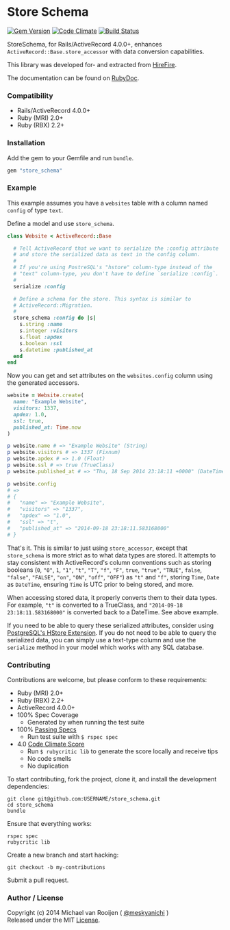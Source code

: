 # Store Schema

[![Gem Version](https://badge.fury.io/rb/store_schema.svg)](http://badge.fury.io/rb/store_schema)
[![Code Climate](https://codeclimate.com/github/meskyanichi/store_schema.png)](https://codeclimate.com/github/meskyanichi/store_schema)
[![Build Status](https://travis-ci.org/meskyanichi/store_schema.svg)](https://travis-ci.org/meskyanichi/store_schema)

StoreSchema, for Rails/ActiveRecord 4.0.0+, enhances `ActiveRecord::Base.store_accessor` with data conversion capabilities.

This library was developed for- and extracted from [HireFire].

The documentation can be found on [RubyDoc].


### Compatibility

- Rails/ActiveRecord 4.0.0+
- Ruby (MRI) 2.0+
- Ruby (RBX) 2.2+


### Installation

Add the gem to your Gemfile and run `bundle`.

```rb
gem "store_schema"
```


### Example

This example assumes you have a `websites` table with a column named
`config` of type `text`.

Define a model and use `store_schema`.

```rb
class Website < ActiveRecord::Base

  # Tell ActiveRecord that we want to serialize the :config attribute
  # and store the serialized data as text in the config column.
  #
  # If you're using PostreSQL's "hstore" column-type instead of the
  # "text" column-type, you don't have to define `serialize :config`.
  #
  serialize :config

  # Define a schema for the store. This syntax is similar to
  # ActiveRecord::Migration.
  #
  store_schema :config do |s|
    s.string :name
    s.integer :visitors
    s.float :apdex
    s.boolean :ssl
    s.datetime :published_at
  end
end
```

Now you can get and set attributes on the `websites.config` column using
the generated accessors.

```rb
website = Website.create(
  name: "Example Website",
  visitors: 1337,
  apdex: 1.0,
  ssl: true,
  published_at: Time.now
)

p website.name # => "Example Website" (String)
p website.visitors # => 1337 (Fixnum)
p website.apdex # => 1.0 (Float)
p website.ssl # => true (TrueClass)
p website.published_at # => "Thu, 18 Sep 2014 23:18:11 +0000" (DateTime)

p website.config
# =>
# {
#   "name" => "Example Website",
#   "visitors" => "1337",
#   "apdex" => "1.0",
#   "ssl" => "t",
#   "published_at" => "2014-09-18 23:18:11.583168000"
# }
```

That's it. This is similar to just using `store_accessor`, except that
`store_schema` is more strict as to what data types are stored. It attempts
to stay consistent with ActiveRecord's column conventions such as storing
booleans (`0`, `"0"`, `1`, `"1"`, `"t"`, `"T"`, `"f"`, `"F"`, `true`,
`"true"`, `"TRUE"`, `false`, `"false"`, `"FALSE"`, `"on"`, `"ON"`, `"off"`,
`"OFF"`) as `"t"` and `"f"`, storing `Time`, `Date` as `DateTime`,
ensuring `Time` is UTC prior to being stored, and more.

When accessing stored data, it properly converts them to their data types.
For example, `"t"` is converted to a TrueClass, and
`"2014-09-18 23:18:11.583168000"` is converted back to a DateTime.
See above example.

If you need to be able to query these serialized attributes,
consider using [PostgreSQL's HStore Extension]. If you do not need to
be able to query the serialized data, you can simply use a text-type column
and use the `serialize` method in your model which works with any SQL database.


### Contributing

Contributions are welcome, but please conform to these requirements:

- Ruby (MRI) 2.0+
- Ruby (RBX) 2.2+
- ActiveRecord 4.0.0+
- 100% Spec Coverage
  - Generated by when running the test suite
- 100% [Passing Specs]
  - Run test suite with `$ rspec spec`
- 4.0 [Code Climate Score]
  - Run `$ rubycritic lib` to generate the score locally and receive tips
  - No code smells
  - No duplication

To start contributing, fork the project, clone it, and install the development dependencies:

```
git clone git@github.com:USERNAME/store_schema.git
cd store_schema
bundle
```

Ensure that everything works:

```
rspec spec
rubycritic lib
```

Create a new branch and start hacking:

```
git checkout -b my-contributions
```

Submit a pull request.


### Author / License

Copyright (c) 2014 Michael van Rooijen ( [@meskyanichi] )<br />
Released under the MIT [License].

[@meskyanichi]: https://twitter.com/meskyanichi
[HireFire]: http://hirefire.io
[Passing Specs]: https://travis-ci.org/meskyanichi/store_schema
[Code Climate Score]: https://codeclimate.com/github/meskyanichi/store_schema
[RubyDoc]: http://rubydoc.info/github/meskyanichi/store_schema/master/frames
[License]: https://github.com/meskyanichi/store_schema/blob/master/LICENSE
[RubyGems.org]: https://rubygems.org/gems/store_schema
[PostgreSQL's HStore Extension]: http://www.postgresql.org/docs/9.3/static/hstore.html
